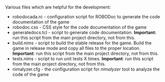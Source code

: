 Various files which are helpful for the development:

* robodocada.rc     - configuration script for ROBODoc to generate the code
                      documentation of the game
* robodoc.css       - CSS style for the code documentation of the game
* generatedocs.tcl  - script to generate code documentation. **Important:** run
                      this script from the main project directory, not from
                      this.
* build.nims        - script to build the stable release for the game. Build
                      the game in release mode and copy all files to the proper
                      location. **Important**: run this script from the main
                      project directory, not from this.
* tests.nims        - script to run unit tests X times. **Important**: run this
                      script from the main project directory, not from this.
* nimalyzer.cfg     - the configuration script for *nimalyzer* tool to analyze
                      the code of the game
